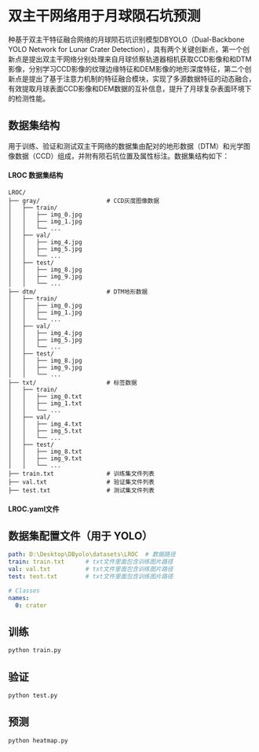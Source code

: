 # 双主干网络用于月球陨石坑预测

种基于双主干特征融合网络的月球陨石坑识别模型DBYOLO（Dual-Backbone YOLO Network for Lunar Crater Detection），具有两个关键创新点，第一个创新点是提出双主干网络分别处理来自月球侦察轨道器相机获取CCD影像和和DTM影像，分别学习CCD影像的纹理边缘特征和DEM影像的地形深度特征，第二个创新点是提出了基于注意力机制的特征融合模块，实现了多源数据特征的动态融合，有效提取月球表面CCD影像和DEM数据的互补信息，提升了月球复杂表面环境下的检测性能。

## 数据集结构

用于训练、验证和测试双主干网络的数据集由配对的地形数据（DTM）和光学图像数据（CCD）组成，并附有陨石坑位置及属性标注。数据集结构如下：

#### LROC 数据集结构

```
LROC/
├── gray/                   # CCD灰度图像数据
│   ├── train/
│   │   ├── img_0.jpg
│   │   ├── img_1.jpg
│   │   └── ...
│   ├── val/
│   │   ├── img_4.jpg
│   │   ├── img_5.jpg
│   │   └── ...
│   ├── test/
│   │   ├── img_8.jpg
│   │   ├── img_9.jpg
│   │   └── ...
├── dtm/                    # DTM地形数据
│   ├── train/
│   │   ├── img_0.jpg
│   │   ├── img_1.jpg
│   │   └── ...
│   ├── val/
│   │   ├── img_4.jpg
│   │   ├── img_5.jpg
│   │   └── ...
│   ├── test/
│   │   ├── img_8.jpg
│   │   ├── img_9.jpg
│   │   └── ...
├── txt/                    # 标签数据
│   ├── train/
│   │   ├── img_0.txt
│   │   ├── img_1.txt
│   │   └── ...
│   ├── val/
│   │   ├── img_4.txt
│   │   ├── img_5.txt
│   │   └── ...
│   ├── test/
│   │   ├── img_8.txt
│   │   ├── img_9.txt
│   │   └── ...
├── train.txt               # 训练集文件列表
├── val.txt                 # 验证集文件列表
├── test.txt                # 测试集文件列表
```
#### LROC.yaml文件
## 数据集配置文件（用于 YOLO）

```yaml
path: D:\Desktop\DByolo\datasets\LROC  # 数据路径
train: train.txt      # txt文件里面包含训练图片路径
val: val.txt          # txt文件里面包含训练图片路径
test: test.txt        # txt文件里面包含训练图片路径

# Classes
names:
  0: crater
```
## 训练
```python
python train.py
```
## 验证
```python
python test.py
```
## 预测
```python
python heatmap.py
```
